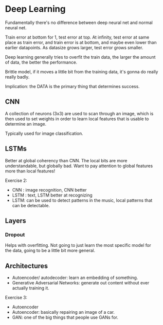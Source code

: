 # Deep Learning
Fundamentally there's no difference between deep neural net and normal neural net.

Train error at bottom for 1, test error at top. At infinity, test error at same place as train error, and train error is at bottom, and maybe even lower than earlier datapoints. As datasize grows larger, test error grows smaller.

Deep learning generally tries to overfit the train data, the larger the amount of data, the better the performance.

Brittle model, if it moves a little bit from the training data, it's gonna do really really badly.

Implication: the DATA is the primary thing that determines success.

## CNN
A collection of neurons (3x3) are used to scan through an image, which is then used to set weights in order to learn local features that is usable to determine an image.

Typically used for image classification.

## LSTMs
Better at global coherency than CNN. The local bits are more understandable, but globally bad. Want to pay attention to global features more than local features!

Exercise 2:
- CNN : image recognition, CNN better
- LSTM : text, LSTM better at recognizing
- LSTM: can be used to detect patterns in the music, local patterns that can be detectable.

## Layers

### Dropout
Helps with overfitting. Not going to just learn the most specific model for the data, going to be a little bit more general.

## Architectures
- Autoencoder/ autodecoder: learn an embedding of something.
- Generative Adversarial Networks: generate out content without ever actually training it.

Exercise 3:
- Autoencoder
- Autoencoder: basically repairing an image of a car.  
- GAN: one of the big things that people use GANs for.
